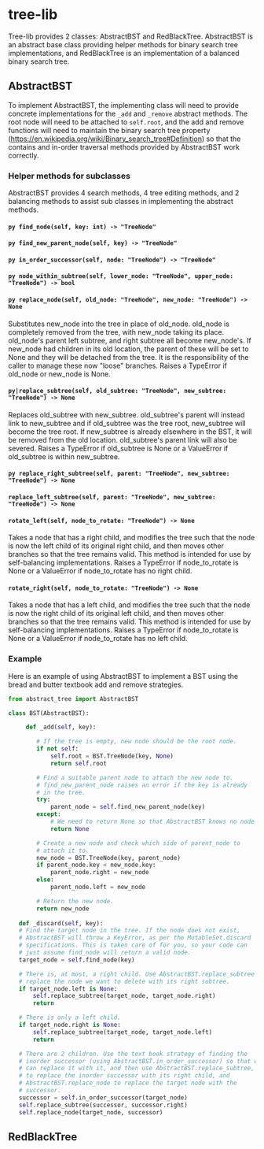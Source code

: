 # tree-lib

Tree-lib provides 2 classes: AbstractBST and RedBlackTree. AbstractBST is an abstract base class providing helper methods for binary search tree implementations, and RedBlackTree is an implementation of a balanced binary search tree.

## AbstractBST

To implement AbstractBST, the implementing class will need to provide concrete implementations for the ```_add``` and ```_remove``` abstract methods. The root node will need to be attached to ```self.root```, and the add and remove functions will need to maintain the binary search tree property (https://en.wikipedia.org/wiki/Binary_search_tree#Definition) so that the contains and in-order traversal methods provided by AbstractBST work correctly. 

### Helper methods for subclasses

AbstractBST provides 4 search methods, 4 tree editing methods, and 2 balancing methods to assist sub classes in implementing the abstract methods.

#### ```py find_node(self, key: int) -> "TreeNode"```

#### ```py find_new_parent_node(self, key) -> "TreeNode"```

#### ```py in_order_successor(self, node: "TreeNode") -> "TreeNode"```

#### ```py node_within_subtree(self, lower_node: "TreeNode", upper_node: "TreeNode") -> bool```

#### ```py replace_node(self, old_node: "TreeNode", new_node: "TreeNode") -> None```

Substitutes new_node into the tree in place of old_node. old_node is completely removed from the tree, with new_node taking its place. old_node's parent left subtree, and right subtree all become new_node's. If new_node had children in its old location, the parent of these will be set to None and they will be detached from the tree. It is the responsibility of the caller to manage these now "loose" branches. Raises a TypeError if old_node or new_node is None.

#### `py|replace_subtree(self, old_subtree: "TreeNode", new_subtree: "TreeNode") -> None`

Replaces old_subtree with new_subtree. old_subtree's parent will instead link to new_subtree and if old_subtree was the tree root, new_subtree will become the tree root. If new_subtree is already elsewhere in the BST, it will be removed from the old location. old_subtree's parent link will also be severed. Raises a TypeError if old_subtree is None or a ValueError if old_subtree is within new_subtree.

#### `py replace_right_subtree(self, parent: "TreeNode", new_subtree: "TreeNode") -> None`

#### `replace_left_subtree(self, parent: "TreeNode", new_subtree: "TreeNode") -> None`

#### `rotate_left(self, node_to_rotate: "TreeNode") -> None`

Takes a node that has a right child, and modifies the tree such that the node is now the left child of its original right child, and
then moves other branches so that the tree remains valid. This method is intended for use by self-balancing implementations. Raises a TypeError if node_to_rotate is None or a ValueError if node_to_rotate has no right child.

#### `rotate_right(self, node_to_rotate: "TreeNode") -> None`

Takes a node that has a left child, and modifies the tree such that the node is now the right child of its original left child, and
then moves other branches so that the tree remains valid. This method is intended for use by self-balancing implementations. Raises a TypeError if node_to_rotate is None or a ValueError if node_to_rotate has no left child.

### Example

Here is an example of using AbstractBST to implement a BST using the bread and butter textbook add and remove strategies.

```py
from abstract_tree import AbstractBST

class BST(AbstractBST):

     def _add(self, key):

        # If the tree is empty, new node should be the root node.
        if not self:
            self.root = BST.TreeNode(key, None)
            return self.root

        # Find a suitable parent node to attach the new node to.
        # find_new_parent_node raises an error if the key is already
        # in the tree.
        try:
            parent_node = self.find_new_parent_node(key)
        except:
            # We need to return None so that AbstractBST knows no node was added.
            return None

        # Create a new node and check which side of parent_node to
        # attach it to.
        new_node = BST.TreeNode(key, parent_node)
        if parent_node.key < new_node.key:
            parent_node.right = new_node
        else:
            parent_node.left = new_node

        # Return the new node.
        return new_node
        
   def _discard(self, key):
   # Find the target node in the tree. If the node does not exist,
   # AbstractBST will throw a KeyError, as per the MutableSet.discard
   # specifications. This is taken care of for you, so your code can
   # just assume find_node will return a valid node.
   target_node = self.find_node(key)

   # There is, at most, a right child. Use AbstractBST.replace_subtree to
   # replace the node we want to delete with its right subtree.
   if target_node.left is None:
       self.replace_subtree(target_node, target_node.right)
       return

   # There is only a left child.
   if target_node.right is None:
       self.replace_subtree(target_node, target_node.left)
       return

   # There are 2 children. Use the text book strategy of finding the
   # inorder successor (using AbstractBST.in_order_successor) so that we
   # can replace it with it, and then use AbstractBST.replace_subtree,
   # to replace the inorder successor with its right child, and 
   # AbstractBST.replace_node to replace the target node with the 
   # successor.
   successor = self.in_order_successor(target_node)
   self.replace_subtree(successor, successor.right)
   self.replace_node(target_node, successor)
```


## RedBlackTree

